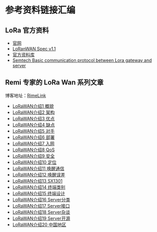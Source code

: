 # 参考资料链接汇编

## LoRa 官方资料

- [官网](https://lora-alliance.org)
- [LoRanWAN Spec v1.1](https://lora-alliance.org/resource-hub/lorawanr-specification-v11)
- [官方资料库](https://lora-alliance.org/resource-hub)
- [Semtech Basic communication protocol between Lora gateway and server
](https://github.com/Lora-net/packet_forwarder/blob/master/PROTOCOL.TXT)

## Remi 专家的 LoRa Wan 系列文章

博客地址：[RimeLink](https://blog.csdn.net/jiangjunjie_2005)

* [LoRaWAN介绍1 概貌](https://blog.csdn.net/jiangjunjie_2005/article/details/54091886)
* [LoRaWAN介绍2 架构](https://blog.csdn.net/jiangjunjie_2005/article/details/54134636)
* [LoRaWAN介绍3 优点](https://blog.csdn.net/jiangjunjie_2005/article/details/54140236)
* [LoRaWAN介绍4 缺点](https://blog.csdn.net/jiangjunjie_2005/article/details/54176245)
* [LoRaWAN介绍5 对手](https://blog.csdn.net/jiangjunjie_2005/article/details/54312283)
* [LoRaWAN介绍6 部署](https://blog.csdn.net/jiangjunjie_2005/article/details/54315548)
* [LoRaWAN介绍7 入网](https://blog.csdn.net/jiangjunjie_2005/article/details/54345432)
* [LoRaWAN介绍8 QoS](https://blog.csdn.net/jiangjunjie_2005/article/details/54380279)
* [LoRaWAN介绍9 安全](https://blog.csdn.net/jiangjunjie_2005/article/details/54410085)
* [LoRaWAN介绍10 定位](https://blog.csdn.net/jiangjunjie_2005/article/details/54427570)
* [LoRaWAN介绍11 唤醒通信](https://blog.csdn.net/jiangjunjie_2005/article/details/54576236)
* [LoRaWAN介绍12 唤醒误差](https://blog.csdn.net/jiangjunjie_2005/article/details/54588532)
* [LoRaWAN介绍13 SX1301](https://blog.csdn.net/jiangjunjie_2005/article/details/54603122)
* [LoRaWAN介绍14 终端类别](https://blog.csdn.net/jiangjunjie_2005/article/details/54620099)
* [LoRaWAN介绍15 终端设计](https://blog.csdn.net/jiangjunjie_2005/article/details/54632704)
* [LoRaWAN介绍16 Server分类](https://blog.csdn.net/jiangjunjie_2005/article/details/54669337)
* [LoRaWAN介绍17 Server接口](https://blog.csdn.net/jiangjunjie_2005/article/details/54694750)
* [LoRaWAN介绍18 Server杂谈](https://blog.csdn.net/jiangjunjie_2005/article/details/54708916)
* [LoRaWAN介绍19 Server开源](https://blog.csdn.net/jiangjunjie_2005/article/details/54730252)
* [LoRaWAN介绍20 中国地区](https://blog.csdn.net/jiangjunjie_2005/article/details/54754927)


